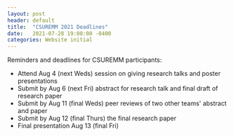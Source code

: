 ```yaml
---
layout: post
header: default
title:  "CSUREMM 2021 Deadlines"
date:   2021-07-28 19:00:00 -0400
categories: Website initial
---
```

Reminders and deadlines for CSUREMM participants:

* Attend Aug 4 (next Weds) session on giving research talks and poster presentations
* Submit by Aug 6 (next Fri) abstract for research talk and final draft of research paper
* Submit by Aug 11 (final Weds) peer reviews of two other teams' abstract and paper
* Submit by Aug 12 (final Thurs) the final research paper
* Final presentation Aug 13 (final Fri)
